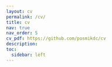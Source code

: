 ```yaml
---
layout: cv
permalink: /cv/
title: cv
nav: true
nav_order: 5
cv_pdf: https://github.com/posmikdc/cv
description: 
toc:
  sidebar: left
---
```

